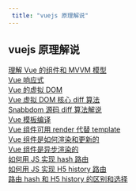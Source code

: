 ```yaml
---
 title: "vuejs 原理解说"
---
```


## vuejs 原理解说

<i class="el-icon-document"></i> [理解 Vue 的组件和 MVVM 模型](/learns/vuejs-principle/26955.md)    
<i class="el-icon-document"></i> [Vue 响应式](/learns/vuejs-principle/26963.md)    
<i class="el-icon-document"></i> [Vue 的虚拟 DOM](/learns/vuejs-principle/26981.md)    
<i class="el-icon-document"></i> [Vue 虚拟 DOM 核心 diff 算法](/learns/vuejs-principle/27005.md)    
<i class="el-icon-document"></i> [Snabbdom 源码 diff 算法解说](/learns/vuejs-principle/27026.md)    
<i class="el-icon-document"></i> [Vue 模板编译](/learns/vuejs-principle/27051.md)    
<i class="el-icon-document"></i> [Vue 组件可用 render 代替 template](/learns/vuejs-principle/27062.md)    
<i class="el-icon-document"></i> [Vue 组件是如何渲染和更新的](/learns/vuejs-principle/27116.md)    
<i class="el-icon-document"></i> [Vue 组件是异步渲染的](/learns/vuejs-principle/27119.md)    
<i class="el-icon-document"></i> [如何用 JS 实现 hash 路由](/learns/vuejs-principle/27120.md)    
<i class="el-icon-document"></i> [如何用 JS 实现 H5 history 路由](/learns/vuejs-principle/27121.md)    
<i class="el-icon-document"></i> [路由 hash 和 H5 history 的区别和选择](/learns/vuejs-principle/27122.md)    
